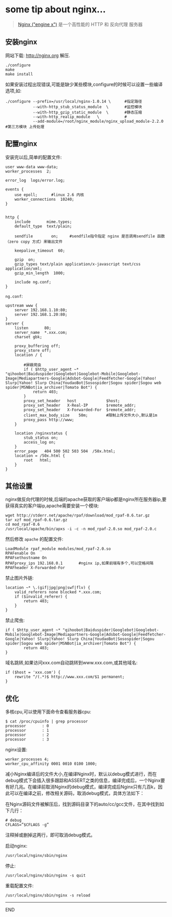 some tip about nginx...
=======================

> [Nginx ("engine x")](http://nginx.org) 是一个高性能的 HTTP 和 反向代理 服务器


安装nginx
---------

网站下载: http://nginx.org 解压.

    ./configure
    make
    make install

如果安装过程出现错误,可能是缺少某些模块,configure的时候可以设置一些编译选项,如:

    ./configure --prefix=/usr/local/nginx-1.0.14 \      #指定路径
                --with-http_stub_status_module  \       #监控模块
                --with-http_gzip_static_module  \       #静态压缩
                --with-http_realip_module   \           #
                --add-module=/root/nginx_module/nginx_upload_module-2.2.0   #第三方模块 上传处理

配置nginx
---------

安装完以后,简单的配置文件:

    user www-data www-data;
    worker_processes  2;

    error_log  logs/error.log;

    events {
        use epoll;      #linux 2.6 内核
        worker_connections  10240;
    }


    http {
        include       mime.types;
        default_type  text/plain;

        sendfile        on;     #sendfile指令指定 nginx 是否调用sendfile 函数（zero copy 方式）来输出文件

        keepalive_timeout  60;

        gzip  on;
        gzip_types text/plain application/x-javascript text/css application/xml;
        gzip_min_length  1000;
     
        include ng.conf;
    }

`ng.conf`:


    upstream www {
        server 192.168.1.10:80;
        server 192.168.1.20:80;
    }
    server {
        listen       80;
        server_name  *.xxx.com;
        charset gbk;

        proxy_buffering off;
        proxy_store off;
        location / {

            #屏蔽爬虫
            if ( $http_user_agent ~* "qihoobot|Baiduspider|Googlebot|Googlebot-Mobile|Googlebot-Image|Mediapartners-Google|Adsbot-Google|Feedfetcher-Google|Yahoo! Slurp|Yahoo! Slurp China|YoudaoBot|Sosospider|Sogou spider|Sogou web spider|MSNBot|ia_archiver|Tomato Bot") {
                return 403;
            }
            proxy_set_header   host             $host;
            proxy_set_header   X-Real-IP        $remote_addr;
            proxy_set_header   X-Forwarded-For  $remote_addr;
            client_max_body_size    50m;        #限制上传文件大小,默认是1m
            proxy_pass http://www;
        }

        location /nginxstatus {
            stub_status on;
            access_log on;
        }
        error_page   404 500 502 503 504  /50x.html;
        location = /50x.html {
            root   html;
        }
    }

其他设置
-------

nginx做反向代理的时候,后端的apache获取的客户端ip都是nginx所在服务器ip,要获得真实的客户端ip,apache需要安装一个模块:

    wget http://stderr.net/apache/rpaf/download/mod_rpaf-0.6.tar.gz
    tar xzf mod_rpaf-0.6.tar.gz
    cd mod_rpaf-0.6
    /usr/local/apache/bin/apxs -i -c -n mod_rpaf-2.0.so mod_rpaf-2.0.c

然后修改 `apache` 的配置文件:

    LoadModule rpaf_module modules/mod_rpaf-2.0.so
    RPAFenable On
    RPAFsethostname On
    RPAFproxy_ips 192.168.0.1       #nginx ip,如果前端有多个,可以空格间隔
    RPAFheader X-Forwarded-For

禁止图片外链:

    location ~* \.(gif|jpg|png|swf|flv) {
        valid_referers none blocked *.xxx.com;
        if ($invalid_referer) {
            return 403;
        }
    }


禁止爬虫:

    if ( $http_user_agent ~* "qihoobot|Baiduspider|Googlebot|Googlebot-Mobile|Googlebot-Image|Mediapartners-Google|Adsbot-Google|Feedfetcher-Google|Yahoo! Slurp|Yahoo! Slurp China|YoudaoBot|Sosospider|Sogou spider|Sogou web spider|MSNBot|ia_archiver|Tomato Bot") {
            return 403;
    }

域名跳转,如果访问xxx.com自动跳转到www.xxx.com,或其他域名:

    if ($host = 'xxx.com') {
        rewrite ^/(.*)$ http://www.xxx.com/$1 permanent;
    }

优化
----

多核cpu,可以使用下面命令查看服务器cpu:

    $ cat /proc/cpuinfo | grep processor
    processor       : 0
    processor       : 1
    processor       : 2
    processor       : 3

nginx设置:

    worker_processes 4;
    worker_cpu_affinity 0001 0010 0100 1000;

减小Nginx编译后的文件大小,在编译Nginx时，默认以debug模式进行，而在debug模式下会插入很多跟踪和ASSERT之类的信息，编译完成后，一个Nginx要有好几兆。在编译前取消Nginx的debug模式，编译完成后Nginx只有几百k，因此可以在编译之前，修改相关源码，取消debug模式，具体方法如下：

在Nginx源码文件被解压后，找到源码目录下的auto/cc/gcc文件，在其中找到如下几行：

    # debug  
    CFLAGS=”$CFLAGS -g” 

注释掉或删掉这两行，即可取消debug模式。

启动nginx:

    /usr/local/nginx/sbin/nginx

停止:

    /usr/local/nginx/sbin/nginx -s quit


重载配置文件:

    /usr/local/nginx/sbin/nginx -s reload


---
END



